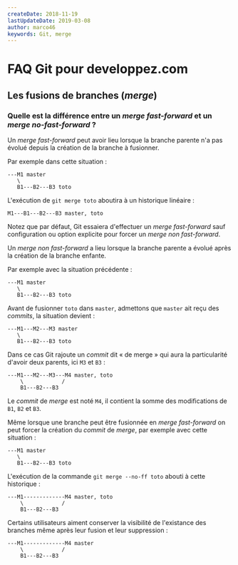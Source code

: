 ```yaml
---
createDate: 2018-11-19
lastUpdateDate: 2019-03-08
author: marco46
keywords: Git, merge
---
```


# FAQ Git pour developpez.com

## Les fusions de branches (*merge*)

### Quelle est la différence entre un *merge fast-forward* et un *merge no-fast-forward* ?

Un *merge fast-forward* peut avoir lieu lorsque la branche parente n'a pas évolué depuis la création de la branche à fusionner.

Par exemple dans cette situation :

```text
---M1 master
   \
   B1---B2---B3 toto
```

L'exécution de `git merge toto` aboutira à un historique linéaire :

```text
M1---B1---B2---B3 master, toto
```

Notez que par défaut, Git essaiera d'effectuer un *merge fast-forward* sauf configuration ou option explicite pour forcer un *merge non fast-forward*.

Un *merge non fast-forward* a lieu lorsque la branche parente a évolué après la création de la branche enfante.

Par exemple avec la situation précédente :

```text
---M1 master
   \
   B1---B2---B3 toto  
```

Avant de fusionner `toto` dans `master`, admettons que `master` ait reçu des *commits*, la situation devient :

```text
---M1---M2---M3 master
   \
   B1---B2---B3 toto  
```

Dans ce cas Git rajoute un *commit* dit « de merge » qui aura la particularité d'avoir deux parents, ici `M3` et `B3` :

```text
---M1---M2---M3---M4 master, toto
    \            /
    B1---B2---B3
```

Le *commit* de *merge* est noté `M4`, il contient la somme des modifications de `B1`, `B2` et `B3`.

Même lorsque une branche peut être fusionnée en *merge fast-forward* on peut forcer la création du *commit* de *merge*, par exemple avec cette situation :

```text
---M1 master
   \
   B1---B2---B3 toto
```

L'exécution de la commande `git merge --no-ff toto` abouti à cette historique :

```text
---M1-------------M4 master, toto
    \            /
    B1---B2---B3
```

Certains utilisateurs aiment conserver la visibilité de l'existance des branches même après leur fusion et leur suppression :

```text
---M1-------------M4 master
    \            /
    B1---B2---B3
```
